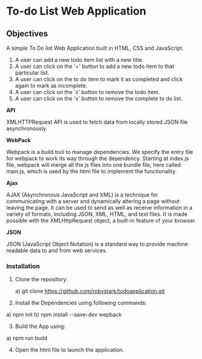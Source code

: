 <html>
<head>

<h1> To-do List Web Application </h1>


<h2>Objectives </h2>

A simple To Do list Web Application built in HTML, CSS and JavaScript.

1) A user can add a new todo item list with a new title.
2) A user can click on the '+' button to add a new todo item to that particular list.
3) A user can click on the to do item to mark it as completed and click again to mark as incomplete.
4) A user can click on the 'x' button to remove the todo item.
5) A user can click on the 'x' button to remove the complete to do list.

<b> API </b>

XMLHTTPRequest API is used to fetch data from locally stored JSON file asynchronously.
  
<b> WebPack </b>
  
 Webpack is a build tool to manage dependencies.
 We specify the entry file for webpack to work its way through the dependency. 
 Starting at index.js file, webpack will merge all the js files into one bundle file, here called main.js,
 which is used by the html file to implement the functionality.

<b> Ajax </b>

AJAX (Asynchronous JavaScript and XML) is a technique for communicating with a server and dynamically altering a page without leaving the page. 
It can be used to send as well as receive information in a variety of formats, including JSON, XML, HTML, and text files.
It is made possible with the XMLHttpRequest object, a built-in feature of your browser.

<b> JSON </b>

JSON (JavaScript Object Notation) is a standard way to provide machine readable data to and from web services.

<h3>Installation</h3>

1. Clone the repository:

   a) git clone https://github.com/robystark/todoapplication.git

2) Install the Dependencies using following commands:

  a) npm init
  b) npm install --save-dev wepback

3) Build the App using:

  a) npm run build
  
4) Open the html file to launch the application.
  

